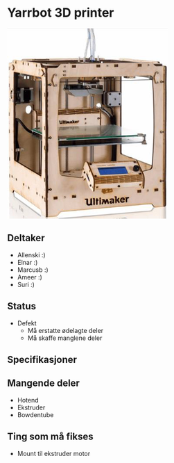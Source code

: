 # Yarrbot 3D printer
![Yarr](ULTIMAKER-ORIGINAL.jpg)


## Deltaker
- Allenski :)
- Elnar :)
- Marcusb :)
- Ameer :)
- Suri :)

## Status
- Defekt
	- Må erstatte ødelagte deler
	- Må skaffe manglene deler

## Specifikasjoner

## Mangende deler
- Hotend
- Ekstruder
- Bowdentube

## Ting som må fikses
- Mount til ekstruder motor
